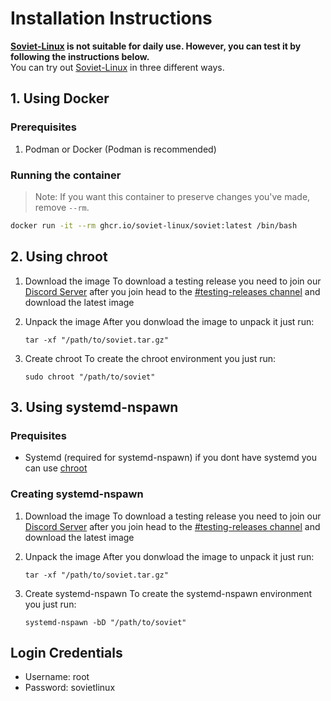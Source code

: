 # Installation Instructions

**[Soviet-Linux](https://github.com/Soviet-Linux) is not suitable for daily use. However, you can test it by following the instructions below.**  
You can try out [Soviet-Linux](https://github.com/Soviet-Linux) in three different ways.

## 1. Using Docker

### Prerequisites

1. Podman or Docker (Podman is recommended)

### Running the container

>Note: If you want this container to preserve changes you've made, remove `--rm`.

```bash
docker run -it --rm ghcr.io/soviet-linux/soviet:latest /bin/bash
```

## 2. Using chroot

1. Download the image
   To download a testing release you need to join our [Discord Server](https://discord.gg/P95xPM9KZY) after you join head to the [#testing-releases channel](https://discord.com/channels/959403569302343682/1053639049476321340) and download the latest image
2. Unpack the image
    After you donwload the image to unpack it just run:

    ```
    tar -xf "/path/to/soviet.tar.gz"
    ```

3. Create chroot
    To create the chroot environment you just run:

    ```
    sudo chroot "/path/to/soviet"
    ```

## 3. Using systemd-nspawn

### Prequisites

- Systemd (required for systemd-nspawn) if you dont have systemd you can use [chroot](#2-using-chroot)

### Creating systemd-nspawn

1. Download the image
   To download a testing release you need to join our [Discord Server](https://discord.gg/P95xPM9KZY) after you join head to the [#testing-releases channel](https://discord.com/channels/959403569302343682/1053639049476321340) and download the latest image
2. Unpack the image
    After you donwload the image to unpack it just run:

    ```
    tar -xf "/path/to/soviet.tar.gz"
    ```

3. Create systemd-nspawn
    To create the systemd-nspawn environment you just run:

    ```
    systemd-nspawn -bD "/path/to/soviet"
    ```

## Login Credentials

- Username: root
- Password: sovietlinux
